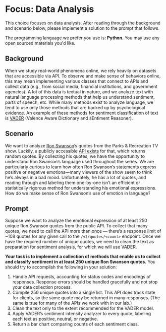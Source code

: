 # Focus: Data Analysis

This choice focuses on data analysis. After reading through the background and scenario below, please implement a solution to the prompt that follows.

The programming language we prefer you use is: **Python**. You may use any open sourced materials you'd like.

## Background

When we study real-world phenomena online, we rely heavily on datasets that are accessible via API. To observe and make sense of behaviors online, this may mean implementing various classes that connect to APIs and collect data (e.g., from social media, financial institutions, and government agencies). A lot of this data is textual in nature, and we analyze text with natural language processing methods that help us understand sentiment, parts of speech, etc. While many methods exist to analyze language, we tend to use only those methods that are backed up by psychological evidence. An example of these methods for sentiment classification of text is [VADER](https://github.com/cjhutto/vaderSentiment) (Valence Aware Dictionary and sEntiment Reasoner).

## Scenario

We want to analyze [Ron Swanson](https://en.wikipedia.org/wiki/Ron_Swanson)’s quotes from the Parks & Recreation TV show. Luckily, a publicly accessible [API exists](https://github.com/jamesseanwright/ron-swanson-quotes?tab=readme-ov-file#ron-swanson-quotes-api) for that, which returns random quotes. By collecting his quotes, we have the opportunity to understand Ron Swanson’s language used throughout the series. We are particularly curious to learn how often Ron Swanson’s statements express positive or negative emotions—many viewers of the show seem to think he’s always in a bad mood. Unfortunately, he has a lot of quotes, and reading through and labeling them one-by-one isn’t an efficient or statistically rigorous method for understanding his emotional expressions. How do we make sense of Ron Swanson’s use of emotion in language?

## Prompt

Suppose we want to analyze the emotional expression of at least 250 unique Ron Swanson quotes from the public API. To collect that many quotes, we need to call the API more than once — there’s a response limit of ~108 quotes for any given call to the `/v2/quotes/<count>` endpoint. Once we have the required number of unique quotes, we need to clean the text as preparation for sentiment analysis, for which we will use VADER. 

**Your task is to implement a collection of methods that enable us to collect and classify sentiment in at least 250 unique Ron Swanson quotes.** You should try to accomplish the following in your solution:

1. Handle API requests, accounting for status codes and encodings of responses. Response errors should be handled gracefully and not stop your data collection process.
2. Compile 250 unique quotes into a single list. This API does track state for clients, so the same quote may be returned in many responses. (The same is true for many of the APIs we work with in our lab.)
3. Clean the text only to the extent recommended for the VADER model.
4. Apply VADER’s sentiment intensity analyzer to every quote, labeling each text as positive, neutral, or negative.
5. Return a bar chart comparing counts of each sentiment class.
